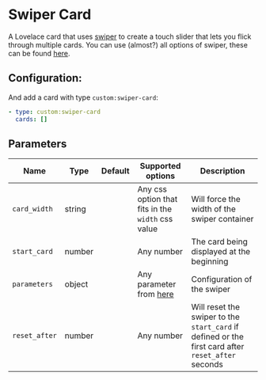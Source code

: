 # Swiper Card

A Lovelace card that uses [swiper](http://idangero.us/swiper/) to create a touch slider that lets you flick through multiple cards.
You can use (almost?) all options of swiper, these can be found [here](http://idangero.us/swiper/api/).


## Configuration:

And add a card with type `custom:swiper-card`:

```yaml
- type: custom:swiper-card
  cards: []
```

## Parameters

| Name | Type | Default | Supported options | Description |
| ---- | ---- | ------- | ----------------- | ----------- |
| `card_width` | string | | Any css option that fits in the `width` css value | Will force the width of the swiper container |
| `start_card` | number | | Any number | The card being displayed at the beginning |
| `parameters` | object | | Any parameter from [here](https://swiperjs.com/swiper-api#parameters) | Configuration of the swiper |
| `reset_after` | number | | Any number | Will reset the swiper to the `start_card` if defined or the first card after `reset_after` seconds |
